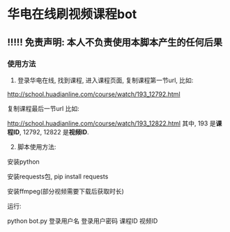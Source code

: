 # 华电在线刷视频课程bot

## !!!!! 免责声明: 本人不负责使用本脚本产生的任何后果

### 使用方法
1. 登录华电在线, 找到课程, 进入课程页面, 复制课程第一节url, 比如:

http://school.huadianline.com/course/watch/193_12792.html

复制课程最后一节url 比如:

http://school.huadianline.com/course/watch/193_12822.html
其中, 193 是**课程ID**, 12792, 12822 是**视频ID**.

2. 脚本使用方法:

安装python

安装requests包, pip install requests

安装ffmpeg(部分视频需要下载后获取时长)

运行:

python bot.py 登录用户名 登录用户密码 课程ID 视频ID